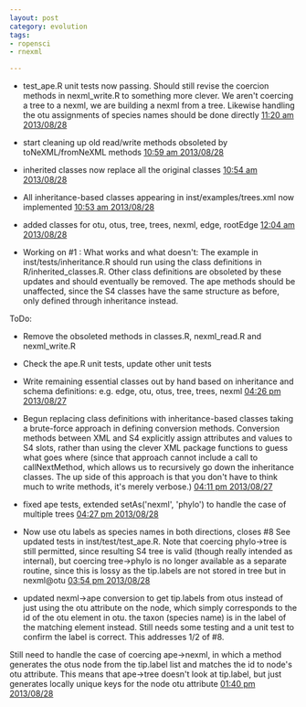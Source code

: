 ```yaml
---
layout: post
category: evolution
tags: 
- ropensci
- rnexml

---
```



- test_ape.R unit tests now passing.
Should still revise the coercion methods in nexml_write.R to something more clever.  We aren't
coercing a tree to a nexml, we are building a nexml from a tree.  Likewise handling
the otu assignments of species names should be done directly [11:20 am 2013/08/28](https://github.com/ropensci/RNeXML/commit/8a182d4cc6fb75099067142327788be8d51eef6e)
- start cleaning up old read/write methods obsoleted by toNeXML/fromNeXML methods [10:59 am 2013/08/28](https://github.com/ropensci/RNeXML/commit/ffb7342f1d28b351984685a83e11d7df488696e8)
- inherited classes now replace all the original classes [10:54 am 2013/08/28](https://github.com/ropensci/RNeXML/commit/004d31fc2c87a4cf2dba45ab08f1b8a663ab5258)
- All inheritance-based classes appearing in inst/examples/trees.xml now implemented [10:53 am 2013/08/28](https://github.com/ropensci/RNeXML/commit/d9e649ac64b697d4ea982a1bb78b403400984392)
- added classes for otu, otus, tree, trees, nexml, edge, rootEdge [12:04 am 2013/08/28](https://github.com/ropensci/RNeXML/commit/b9543f64352759f4dbb1f77a170cced78280c9a7)




- Working on #1 : What works and what doesn't:
The example in inst/tests/inheritance.R should run using the class
definitions in R/inherited_classes.R.  Other class definitions are
obsoleted by these updates and should eventually be removed.
The ape methods should be unaffected, since the S4 classes have the
same structure as before, only defined through inheritance instead.

ToDo:
- Remove the obsoleted methods in classes.R, nexml_read.R and nexml_write.R
- Check the ape.R unit tests, update other unit tests
- Write remaining essential classes out by hand based on
inheritance and schema definitions: e.g. edge, otu, otus, tree, trees, nexml [04:26 pm 2013/08/27](https://github.com/ropensci/RNeXML/commit/fd2e6b0f8f31823c4c65916a20fe339fb2038646)
- Begun replacing class definitions with inheritance-based classes
taking a brute-force approach in defining conversion methods.
Conversion methods between XML and S4 explicitly assign attributes
and values to S4 slots, rather than using the clever XML package
functions to guess what goes where (since that approach cannot
include a call to callNextMethod, which allows us to recursively
go down the inheritance classes. The up side of this approach is
that you don't have to think much to write methods, it's merely verbose.) [04:11 pm 2013/08/27](https://github.com/ropensci/RNeXML/commit/8b45dee59848702c5aea6bf23ea06802b462d55d)

- fixed ape tests, extended setAs('nexml', 'phylo')
to handle the case of multiple trees [04:27 pm 2013/08/28](https://github.com/ropensci/RNeXML/commit/4fa252e20c7ee44a93573d3eb2c5dd3e781103c3)
- Now use otu labels as species names in both directions, closes #8
See updated tests in inst/test/test_ape.R.
Note that coercing phylo->tree is still permitted, since resulting S4 tree is valid (though really intended as internal),
but coercing tree->phylo is no longer available as a separate routine, since this is lossy as the tip.labels are not
stored in tree but in nexml@otu [03:54 pm 2013/08/28](https://github.com/ropensci/RNeXML/commit/abf298614f587d7eb99c67a0acd15d731690df54)
- updated nexml->ape conversion to get tip.labels from otus
instead of just using the otu attribute on the node, which simply corresponds to the id of the otu element in otu.
the taxon (species name) is in the label of the matching element instead.  Still needs some testing and a unit test
to confirm the label is correct.  This addresses 1/2 of #8.

Still need to handle the case of coercing ape->nexml, in which a method generates the otus node from the tip.label list
and matches the id to node's otu attribute.  This means that ape->tree doesn't look at tip.label, but just generates
locally unique keys for the node otu attribute [01:40 pm 2013/08/28](https://github.com/ropensci/RNeXML/commit/b97df1abac843b33214109d95c5baaa740dbe83e)


